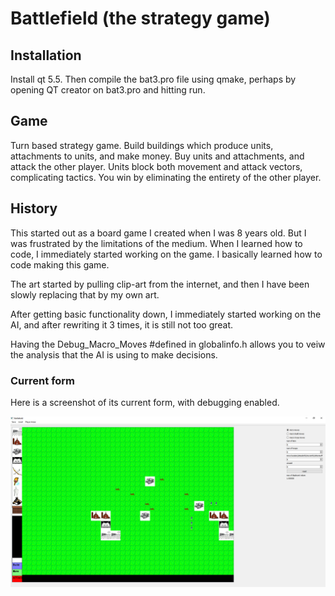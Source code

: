 # Battlefield (the strategy game)

## Installation

Install qt 5.5. Then compile the bat3.pro file using qmake, perhaps by opening QT creator on bat3.pro and hitting run.

## Game

Turn based strategy game. Build buildings which produce units, attachments to units, and make money. Buy units and attachments, and attack the other player. Units block both movement and attack vectors, complicating tactics. You win by eliminating the entirety of the other player.

## History

This started out as a board game I created when I was 8 years old. But I was frustrated by the limitations of the medium. When I learned how to code, I immediately started working on the game. I basically learned how to code making this game.

The art started by pulling clip-art from the internet, and then I have been slowly replacing that by my own art.

After getting basic functionality down, I immediately started working on the AI, and after rewriting it 3 times, it is still not too great.

Having the Debug_Macro_Moves #defined in globalinfo.h allows you to veiw the analysis that the AI is using to make decisions.

### Current form

Here is a screenshot of its current form, with debugging enabled.

![debug_screenshot](https://raw.githubusercontent.com/benblack769/qtwargame/master/screenshots/debug_screenshot.PNG)
